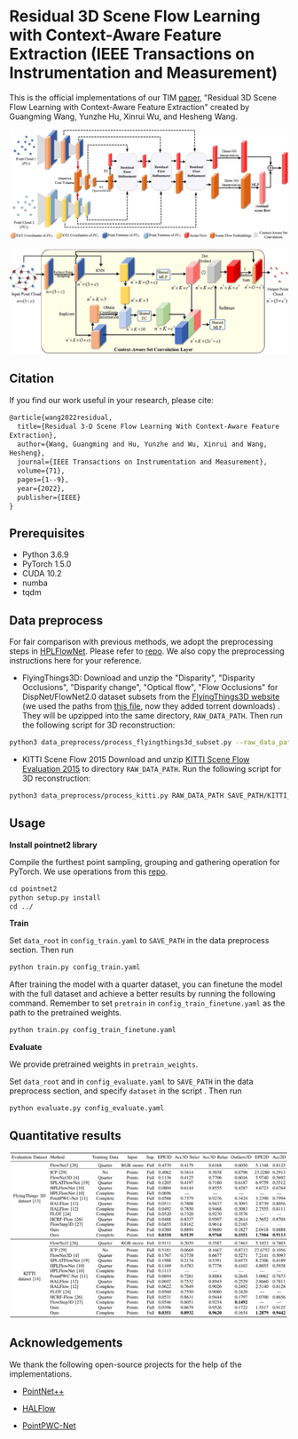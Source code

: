 # **Residual 3D Scene Flow Learning with Context-Aware Feature Extraction** (IEEE Transactions on Instrumentation and Measurement)

This is the official implementations of our TIM [paper](https://arxiv.org/abs/2109.04685), "Residual 3D Scene Flow Learning with Context-Aware Feature Extraction" created by Guangming Wang, Yunzhe Hu, Xinrui Wu, and Hesheng Wang.  

![network](./images/network.jpg)

![context-aware set conv](./images/contextaware_setconv.jpg)

## Citation

If you find our work useful in your research, please cite:

```
@article{wang2022residual,
  title={Residual 3-D Scene Flow Learning With Context-Aware Feature Extraction},
  author={Wang, Guangming and Hu, Yunzhe and Wu, Xinrui and Wang, Hesheng},
  journal={IEEE Transactions on Instrumentation and Measurement},
  volume={71},
  pages={1--9},
  year={2022},
  publisher={IEEE}
}
```

## Prerequisites

+ Python 3.6.9
+ PyTorch 1.5.0
+ CUDA 10.2
+ numba
+ tqdm

## Data preprocess

For fair comparison with previous methods, we adopt the preprocessing steps in [HPLFlowNet](https://web.cs.ucdavis.edu/~yjlee/projects/cvpr2019-HPLFlowNet.pdf). Please refer to [repo](https://github.com/laoreja/HPLFlowNet). We also copy the preprocessing instructions here for your reference.

* FlyingThings3D:
Download and unzip the "Disparity", "Disparity Occlusions", "Disparity change", "Optical flow", "Flow Occlusions" for DispNet/FlowNet2.0 dataset subsets from the [FlyingThings3D website](https://lmb.informatik.uni-freiburg.de/resources/datasets/SceneFlowDatasets.en.html) (we used the paths from [this file](https://lmb.informatik.uni-freiburg.de/data/FlyingThings3D_subset/FlyingThings3D_subset_all_download_paths.txt), now they added torrent downloads)
. They will be upzipped into the same directory, `RAW_DATA_PATH`. Then run the following script for 3D reconstruction:

```bash
python3 data_preprocess/process_flyingthings3d_subset.py --raw_data_path RAW_DATA_PATH --save_path SAVE_PATH/FlyingThings3D_subset_processed_35m --only_save_near_pts
```

* KITTI Scene Flow 2015
Download and unzip [KITTI Scene Flow Evaluation 2015](http://www.cvlibs.net/download.php?file=data_scene_flow.zip) to directory `RAW_DATA_PATH`.
Run the following script for 3D reconstruction:

```bash
python3 data_preprocess/process_kitti.py RAW_DATA_PATH SAVE_PATH/KITTI_processed_occ_final
```

## Usage

**Install pointnet2 library**

Compile the furthest point sampling, grouping and gathering operation for PyTorch. We use operations from this [repo](https://github.com/sshaoshuai/Pointnet2.PyTorch).

```
cd pointnet2
python setup.py install
cd ../
```

**Train**

Set `data_root` in `config_train.yaml`  to `SAVE_PATH` in the data preprocess section. Then run
```bash
python train.py config_train.yaml
```
After training the model with a quarter dataset, you can finetune the model with the full dataset and achieve a better results by running the following command. Remember to set `pretrain` in `config_train_finetune.yaml` as the path to the pretrained weights. 
```bash
python train.py config_train_finetune.yaml
```

**Evaluate**

We provide pretrained weights in ```pretrain_weights```.

Set `data_root` and in `config_evaluate.yaml` to `SAVE_PATH` in the data preprocess section, and specify `dataset` in the script . Then run
```bash
python evaluate.py config_evaluate.yaml
```

## Quantitative results

![results](./images/results.jpg)

## Acknowledgements

We thank the following open-source projects for the help of the implementations.

+ [PointNet++](https://github.com/charlesq34/pointnet2) 

+ [HALFlow](https://github.com/IRMVLab/HALFlow)

+ [PointPWC-Net](https://github.com/DylanWusee/PointPWC)
